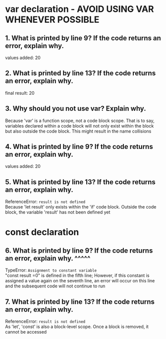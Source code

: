 # var declaration - AVOID USING VAR WHENEVER POSSIBLE
##  1. What is printed by line 9? If the code returns an error, explain why. 
values added: 20


##  2. What is printed by line 13? If the code returns an error, explain why. 
final result: 20          

##  3. Why should you not use var? Explain why. 
Because 'var' is a function scope, not a code block scope. That is to say, variables declared within a code block will not only exist within the block but also outside the code block. This might result in the name collisions

##   4. What is printed by line 9? If the code returns an error, explain why.
values added: 20


##  5. What is printed by line 13? If the code returns an error, explain why. 
ReferenceError: `result is not defined`                      
Because 'let result' only exists within the 'if' code block. Outside the code block, the variable 'result' has not been defined yet





#   const declaration

##  6. What is printed by line 9? If the code returns an error, explain why. ^^^^^
TypeError: `Assignment to constant variable`                      
"const result =0" is defined in the fifth line; However, if this constant is assigned a value again on the seventh line, an error will occur on this line and the subsequent code will not continue to run

##  7. What is printed by line 13? If the code returns an error, explain why. 
ReferenceError: `result is not defined`                      
As 'let', 'const' is also a block-level scope. Once a block is removed, it cannot be accessed


